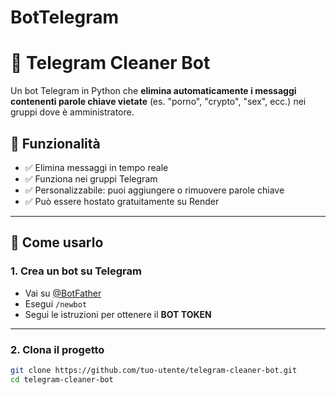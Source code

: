 # BotTelegram

# 🧹 Telegram Cleaner Bot

Un bot Telegram in Python che **elimina automaticamente i messaggi contenenti parole chiave vietate** (es. "porno", "crypto", "sex", ecc.) nei gruppi dove è amministratore.

## 📌 Funzionalità

- ✅ Elimina messaggi in tempo reale
- ✅ Funziona nei gruppi Telegram
- ✅ Personalizzabile: puoi aggiungere o rimuovere parole chiave
- ✅ Può essere hostato gratuitamente su Render

---

## 🚀 Come usarlo

### 1. Crea un bot su Telegram

- Vai su [@BotFather](https://t.me/BotFather)
- Esegui `/newbot`
- Segui le istruzioni per ottenere il **BOT TOKEN**

---

### 2. Clona il progetto

```bash
git clone https://github.com/tuo-utente/telegram-cleaner-bot.git
cd telegram-cleaner-bot
